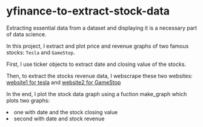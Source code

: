 # yfinance-to-extract-stock-data

Extracting essential data from a dataset and displaying it is a necessary part of data science. 

In this project, I extract and plot price and revenue graphs of two famous stocks: `Tesla` and `GameStop`.

First, I use ticker objects to extract date and closing value of the stocks.

Then, to extract the stocks revenue data, I webscrape these two websites: [website1 for tesla](https://www.macrotrends.net/stocks/charts/TSLA/tesla/revenue?utm_medium=Exinfluencer&utm_source=Exinfluencer&utm_content=000026UJ&utm_term=10006555&utm_id=NA-SkillsNetwork-Channel-SkillsNetworkCoursesIBMDeveloperSkillsNetworkPY0220ENSkillsNetwork23455606-2022-01-01) and [website2 for GameStop](https://cf-courses-data.s3.us.cloud-object-storage.appdomain.cloud/IBMDeveloperSkillsNetwork-PY0220EN-SkillsNetwork/labs/project/stock.html)

In the end, I plot the stock data graph using a fuction make_graph which plots two graphs:
<li> one with date and the stock closing value </li>
<li> second with date and stock revenue </li>
